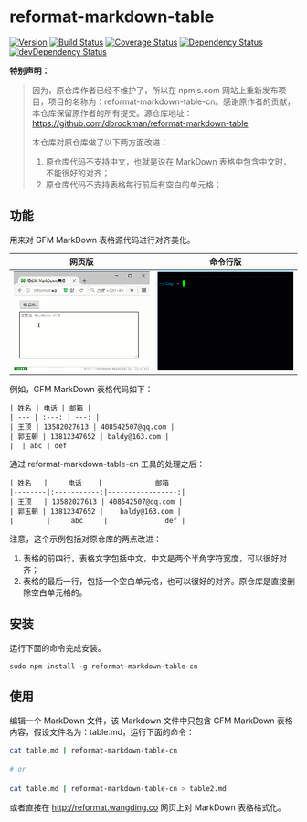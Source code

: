 # reformat-markdown-table

[![Version](http://img.shields.io/npm/v/reformat-markdown-table.svg?style=flat)](https://www.npmjs.org/package/reformat-markdown-table)
[![Build Status](https://img.shields.io/travis/dbrockman/reformat-markdown-table/master.svg?style=flat)](https://travis-ci.org/dbrockman/reformat-markdown-table)
[![Coverage Status](http://img.shields.io/coveralls/dbrockman/reformat-markdown-table.svg?style=flat)](https://coveralls.io/r/dbrockman/reformat-markdown-table?branch=master)
[![Dependency Status](https://david-dm.org/dbrockman/reformat-markdown-table.svg?style=flat)](https://david-dm.org/dbrockman/reformat-markdown-table)
[![devDependency Status](https://david-dm.org/dbrockman/reformat-markdown-table/dev-status.svg?style=flat)](https://david-dm.org/dbrockman/reformat-markdown-table#info=devDependencies)


**特别声明：**

>因为，原仓库作者已经不维护了，所以在 npmjs.com 网站上重新发布项目，项目的名称为：reformat-markdown-table-cn。感谢原作者的贡献，本仓库保留原作者的所有提交。源仓库地址：https://github.com/dbrockman/reformat-markdown-table
>
>本仓库对原仓库做了以下两方面改进：
>1. 原仓库代码不支持中文，也就是说在 MarkDown 表格中包含中文时，不能很好的对齐；
>2. 原仓库代码不支持表格每行前后有空白的单元格；

## 功能

用来对 GFM MarkDown 表格源代码进行对齐美化。

| 网页版 | 命令行版 |
| :---: | :---: |
| ![网页版](public/browser.gif)   | ![命令行版](public/cmd-line.gif)  |

例如，GFM MarkDown 表格代码如下：

```
| 姓名 | 电话 | 邮箱 |
| --- | :---: | ---: |
| 王顶 | 13582027613 | 408542507@qq.com |
| 郭玉朝 | 13812347652 | baldy@163.com |
|  | abc | def
```

通过 reformat-markdown-table-cn 工具的处理之后：

```
| 姓名   |     电话    |             邮箱 |
|--------|:-----------:|-----------------:|
| 王顶   | 13582027613 | 408542507@qq.com |
| 郭玉朝 | 13812347652 |    baldy@163.com |
|        |     abc     |              def |
```

注意，这个示例包括对原仓库的两点改进：
1. 表格的前四行，表格文字包括中文，中文是两个半角字符宽度，可以很好对齐；
2. 表格的最后一行，包括一个空白单元格，也可以很好的对齐。原仓库是直接删除空白单元格的。

## 安装

运行下面的命令完成安装。

```
sudo npm install -g reformat-markdown-table-cn
```

## 使用

编辑一个 MarkDown 文件，该 Markdown 文件中只包含 GFM MarkDown 表格内容，假设文件名为：table.md，运行下面的命令：

```bash
cat table.md | reformat-markdown-table-cn

# or

cat table.md | reformat-markdown-table-cn > table2.md
```

或者直接在 http://reformat.wangding.co 网页上对 MarkDown 表格格式化。

